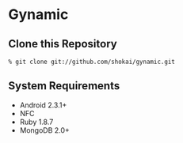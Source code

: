 Gynamic
=======

Clone this Repository
---------------------

    % git clone git://github.com/shokai/gynamic.git

System Requirements
-------------------

* Android 2.3.1+
* NFC
* Ruby 1.8.7
* MongoDB 2.0+


